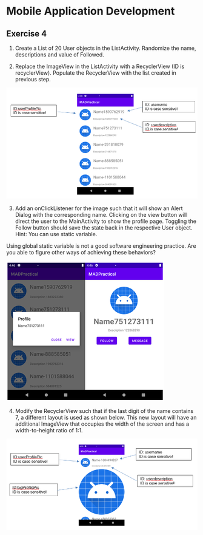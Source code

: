 # Mobile Application Development

## Exercise 4

1.	Create a List of 20 User objects in the ListActivity. Randomize the name, descriptions and value of Followed.

2.	Replace the ImageView in the ListActivity with a RecyclerView (ID is recyclerView). Populate the RecyclerView with the list created in previous step.

![This is an image](/images/recyclerview.png) 

3.	Add an onClickListener for the image such that it will show an Alert Dialog with the corresponding name. Clicking on the view button will direct the user to the MainActivity to show the profile page. Toggling the Follow button should save the state back in the respective User object.
Hint: You can use static variable. 

Using global static variable is not a good software engineering practice. Are you able to figure other ways of achieving these behaviors?

![This is an image](/images/alertdialog.png) 

4.	Modify the RecyclerView such that if the last digit of the name contains 7, a different layout is used as shown below. This new layout will have an additional ImageView that occupies the width of the screen and has a width-to-height ratio of 1:1.

![This is an image](/images/recyclerview2.png) 
